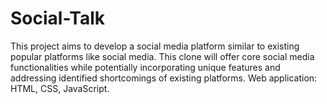 # Social-Talk
This project aims to develop a social media platform similar to existing popular platforms like social media. This clone will offer core social media functionalities while potentially incorporating unique features and addressing identified shortcomings of existing platforms. Web application: HTML, CSS, JavaScript.
